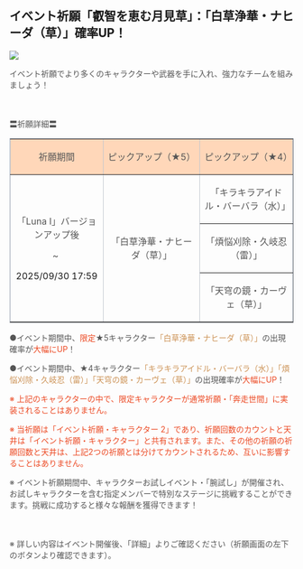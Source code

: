 ## イベント祈願「叡智を恵む月見草」：「白草浄華・ナヒーダ（草）」確率UP！
<img src="https://sdk.hoyoverse.com/upload/ann/2025/08/28/b2737c5d5eaf12106a54291a1b0410f6_3570608187247246234_transformed.png">
<p style="white-space: pre-wrap; text-align: left;"><span style="color:rgba(85,85,85,1)">イベント祈願でより多くのキャラクターや武器を手に入れ、強力なチームを組みましょう！</span></p><p style="white-space: pre-wrap; min-height: 1.5em; text-align: left;"></p><p style="white-space: pre-wrap; text-align: left;"><span style="color:rgba(85,85,85,1)">〓祈願詳細〓</span></p><div class="table-wrapper"><table style="border-color:rgb(193, 199, 208);width:100%;border-collapse:collapse;" class="" border="1" cellspacing="0"><colgroup><col style="width: 32.129725652870746%;"><col style="width: 33.48731969454134%;"><col style="width: 32.129725652870746%;"></colgroup><tbody><tr><td data-colwidth="213" style="background-color: rgb(255, 215, 185);"><p style="white-space: pre-wrap; text-align: center;"><span style="color:rgba(85,85,85,1)">祈願期間</span></p></td><td data-colwidth="222" style="background-color: rgb(255, 215, 185);"><p style="white-space: pre-wrap; text-align: center;"><span style="color:rgba(85,85,85,1)">ピックアップ（★5）</span></p></td><td data-colwidth="213" style="background-color: rgb(255, 215, 185);"><p style="white-space: pre-wrap; text-align: center;"><span style="color:rgba(85,85,85,1)">ピックアップ（★4）</span></p></td></tr><tr><td rowspan="3" data-colwidth="213"><p style="white-space: pre-wrap; text-align: center;"><span style="color:rgba(85,85,85,1)">「Luna Ⅰ」バージョンアップ後</span></p><p style="white-space: pre-wrap; text-align: center;"><span style="color:rgba(85,85,85,1)">~ </span></p><p style="white-space: pre-wrap; text-align: center;"><t class="t_lc" contenteditable="false">2025/09/30 17:59</t></p></td><td rowspan="3" data-colwidth="222"><p style="white-space: pre-wrap; text-align: center;"><span style="color:rgba(85,85,85,1)">「白草浄華・ナヒーダ（草）」</span></p></td><td data-colwidth="213"><p style="white-space: pre-wrap; text-align: center;"><span style="color:rgba(85,85,85,1)">「キラキラアイドル・バーバラ（水）」</span></p></td></tr><tr><td data-colwidth="213"><p style="white-space: pre-wrap; text-align: center;"><span style="color:rgba(85,85,85,1)">「煩悩刈除・久岐忍（雷）」</span></p></td></tr><tr><td data-colwidth="213"><p style="white-space: pre-wrap; text-align: center;"><span style="color:rgba(85,85,85,1)">「天穹の鏡・カーヴェ（草）」</span></p></td></tr></tbody></table></div><p style="white-space: pre-wrap; text-align: left;"><span style="color:rgba(85,85,85,1)">●イベント期間中、</span><span style="color:rgba(236,73,35,1)">限定</span><span style="color:rgba(85,85,85,1)">★5キャラクター</span><span style="color:rgba(204,146,85,1)">「白草浄華・ナヒーダ（草）」</span><span style="color:rgba(85,85,85,1)">の出現確率が</span><span style="color:rgba(236,73,35,1)">大幅にUP</span><span style="color:rgba(85,85,85,1)">！</span></p><p style="white-space: pre-wrap; text-align: left;"><span style="color:rgba(85,85,85,1)">●イベント期間中、★4キャラクター</span><span style="color:rgba(204,146,85,1)">「キラキラアイドル・バーバラ（水）」「煩悩刈除・久岐忍（雷）」「天穹の鏡・カーヴェ（草）」</span><span style="color:rgba(85,85,85,1)">の出現確率が</span><span style="color:rgba(236,73,35,1)">大幅にUP</span><span style="color:rgba(85,85,85,1)">！</span></p><p style="white-space: pre-wrap; text-align: left;"><span style="color:rgba(236,73,35,1)">※ 上記のキャラクターの中で、限定キャラクターが通常祈願・「奔走世間」に実装されることはありません。</span></p><p style="white-space: pre-wrap; text-align: left;"><span style="color:rgba(236,73,35,1)">※ 当祈願は「イベント祈願・キャラクター 2」であり、祈願回数のカウントと天井は「イベント祈願・キャラクター」と共有されます。また、その他の祈願の祈願回数と天井は、上記2つの祈願とは分けてカウントされるため、互いに影響することはありません。</span></p><p style="white-space: pre-wrap; text-align: left;"><span style="color:rgba(85,85,85,1)">※ イベント祈願期間中、キャラクターお試しイベント・「腕試し」が開催され、お試しキャラクターを含む指定メンバーで特別なステージに挑戦することができます。挑戦に成功すると様々な報酬を獲得できます！</span></p><p style="white-space: pre-wrap; min-height: 1.5em; text-align: left;"></p><p style="white-space: pre-wrap; text-align: left;"><span style="color:rgba(85,85,85,1)">※ 詳しい内容はイベント開催後、「詳細」よりご確認ください（祈願画面の左下のボタンより確認できます）。</span></p>
